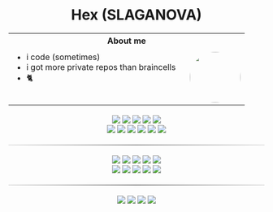 <div align="center">

# Hex (SLAGANOVA) 

</div>

<table align="center" border="0" style="border: none; border-collapse: collapse;">
  <tr>
    <th colspan="2" style="text-align: center; padding-bottom: 10px;">About me</th>
  </tr>
  <tr>
    <td style="vertical-align: top; text-align: left; padding-right: 20px;">
      <ul style="margin-top: 0;">
        <li>i code (sometimes)</li>
        <li>i got more private repos than braincells</li>
        <li>🐈</li>
      </ul>
    </td>
    <td style="vertical-align: middle;">
      <img src="https://i.imgur.com/q7g0WMg.jpeg" width="100" style="border-radius: 50%;"/>
    </td>
  </tr>
</table>

<p align="center" style="margin: 20px 0;">
  <!-- Languages -->
  <a href="https://golang.org/"><img src="https://ziadoua.github.io/m3-Markdown-Badges/badges/Go/go3.svg" /></a>
  <a href="https://en.wikipedia.org/wiki/C_(programming_language)"><img src="https://ziadoua.github.io/m3-Markdown-Badges/badges/C/c3.svg" /></a>
  <a href="https://en.wikipedia.org/wiki/C%2B%2B"><img src="https://ziadoua.github.io/m3-Markdown-Badges/badges/C++/c++3.svg" /></a>
  <a href="https://en.wikipedia.org/wiki/C_Sharp_(programming_language)"><img src="https://ziadoua.github.io/m3-Markdown-Badges/badges/CSharp/csharp3.svg" /></a>
  <a href="https://www.python.org/"><img src="https://ziadoua.github.io/m3-Markdown-Badges/badges/Python/python3.svg" /></a><br>
  <a href="https://fastapi.tiangolo.com/"><img src="https://ziadoua.github.io/m3-Markdown-Badges/badges/FastAPI/fastapi2.svg" /></a>
  <a href="https://flask.palletsprojects.com/en/stable/"><img src="https://ziadoua.github.io/m3-Markdown-Badges/badges/Flask/flask2.svg" /></a>
  <a href="https://developer.mozilla.org/en-US/docs/Web/JavaScript"><img src="https://ziadoua.github.io/m3-Markdown-Badges/badges/Javascript/javascript3.svg" /></a>
  <a href="https://nodejs.org/"><img src="https://ziadoua.github.io/m3-Markdown-Badges/badges/NodeJS/nodejs3.svg" /></a>
  <a href="https://developer.mozilla.org/en-US/docs/Web/HTML"><img src="https://ziadoua.github.io/m3-Markdown-Badges/badges/HTML/html3.svg" /></a>
  <a href="https://developer.mozilla.org/en-US/docs/Web/CSS"><img src="https://ziadoua.github.io/m3-Markdown-Badges/badges/CSS/css3.svg" /></a>
</p>

<hr style="border: 0; height: 1px; background: #333; background-image: linear-gradient(to right, #ccc, #333, #ccc); margin: 20px 0;">

<p align="center" style="margin: 20px 0;">
  <!-- OS & Tools -->
  <a href="https://www.microsoft.com/windows"><img src="https://ziadoua.github.io/m3-Markdown-Badges/badges/Windows11/windows113.svg" /></a>
  <a href="https://www.android.com/"><img src="https://ziadoua.github.io/m3-Markdown-Badges/badges/Android/android3.svg" /></a>
  <a href="https://www.debian.org"><img src="https://ziadoua.github.io/m3-Markdown-Badges/badges/Debian/debian3.svg" /></a>
  <a href="https://www.archlinux.org"><img src="https://ziadoua.github.io/m3-Markdown-Badges/badges/Arch/arch3.svg" /></a>
  <a href="https://ubuntu.com/"><img src="https://ziadoua.github.io/m3-Markdown-Badges/badges/Ubuntu/ubuntu3.svg" /></a><br>
  <a href="https://www.image-line.com/"><img src="https://ziadoua.github.io/m3-Markdown-Badges/badges/FLStudio/flstudio1.svg" /></a>
  <a href="https://www.docker.com/"><img src="https://ziadoua.github.io/m3-Markdown-Badges/badges/Docker/docker3.svg" /></a>
  <a href="https://www.cloudflare.com"><img src="https://ziadoua.github.io/m3-Markdown-Badges/badges/Cloudflare/cloudflare3.svg" /></a>
  <a href="https://www.nginx.com"><img src="https://ziadoua.github.io/m3-Markdown-Badges/badges/NGINX/nginx3.svg" /></a>
  <a href="https://code.visualstudio.com/"><img src="https://ziadoua.github.io/m3-Markdown-Badges/badges/VisualStudioCode/visualstudiocode3.svg" /></a>
</p>

<hr style="border: 0; height: 1px; background: #333; background-image: linear-gradient(to right, #ccc, #333, #ccc); margin: 20px 0;">

<p align="center" style="margin: 20px 0;">
  <!-- Social -->
  <a href="https://github.com/slaganova"><img src="https://ziadoua.github.io/m3-Markdown-Badges/badges/Github/github3.svg" /></a>
  <a href="https://discord.com/users/1247181304194400269"><img src="https://ziadoua.github.io/m3-Markdown-Badges/badges/Discord/discord3.svg" /></a>
  <a href="https://t.me/nowerix"><img src="https://ziadoua.github.io/m3-Markdown-Badges/badges/Telegram/telegram3.svg" /></a>
  <a href="mailto:root@wexoria.ru"><img src="https://ziadoua.github.io/m3-Markdown-Badges/badges/Mail/mail3.svg" /></a>
</p>
